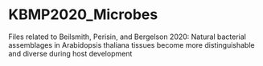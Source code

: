 # KBMP2020_Microbes
Files related to Beilsmith, Perisin, and Bergelson 2020: Natural bacterial assemblages in Arabidopsis thaliana tissues become more distinguishable and diverse during host development

